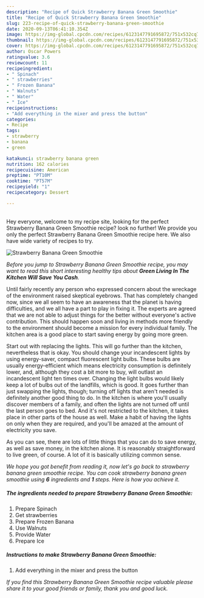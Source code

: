 ```yaml
---
description: "Recipe of Quick Strawberry Banana Green Smoothie"
title: "Recipe of Quick Strawberry Banana Green Smoothie"
slug: 223-recipe-of-quick-strawberry-banana-green-smoothie
date: 2020-09-13T06:41:10.354Z
image: https://img-global.cpcdn.com/recipes/6123147791695872/751x532cq70/strawberry-banana-green-smoothie-recipe-main-photo.jpg
thumbnail: https://img-global.cpcdn.com/recipes/6123147791695872/751x532cq70/strawberry-banana-green-smoothie-recipe-main-photo.jpg
cover: https://img-global.cpcdn.com/recipes/6123147791695872/751x532cq70/strawberry-banana-green-smoothie-recipe-main-photo.jpg
author: Oscar Powers
ratingvalue: 3.6
reviewcount: 11
recipeingredient:
- " Spinach"
- " strawberries"
- " Frozen Banana"
- " Walnuts"
- " Water"
- " Ice"
recipeinstructions:
- "Add everything in the mixer and press the button"
categories:
- Recipe
tags:
- strawberry
- banana
- green

katakunci: strawberry banana green 
nutrition: 162 calories
recipecuisine: American
preptime: "PT10M"
cooktime: "PT57M"
recipeyield: "1"
recipecategory: Dessert

---
```

<br>
Hey everyone, welcome to my recipe site, looking for the perfect Strawberry Banana Green Smoothie recipe? look no further! We provide you only the perfect Strawberry Banana Green Smoothie recipe here. We also have wide variety of recipes to try.
<br>


![Strawberry Banana Green Smoothie](https://img-global.cpcdn.com/recipes/6123147791695872/751x532cq70/strawberry-banana-green-smoothie-recipe-main-photo.jpg)

<i>Before you jump to Strawberry Banana Green Smoothie recipe, you may want to read this short interesting healthy tips about 
<strong>Green Living In The Kitchen Will Save You Cash</strong>.</i>
</br>

Until fairly recently any person who expressed concern about the wreckage of the environment raised skeptical eyebrows. That has completely changed now, since we all seem to have an awareness that the planet is having difficulties, and we all have a part to play in fixing it. The experts are agreed that we are not able to adjust things for the better without everyone's active contribution. This should happen soon and living in methods more friendly to the environment should become a mission for every individual family. The kitchen area is a good place to start saving energy by going more green.

Start out with replacing the lights. This will go further than the kitchen, nevertheless that is okay. You should change your incandescent lights by using energy-saver, compact fluorescent light bulbs. These bulbs are usually energy-efficient which means electricity consumption is definitely lower, and, although they cost a bit more to buy, will outlast an incandescent light ten times over. Changing the light bulbs would likely keep a lot of bulbs out of the landfills, which is good. It goes further than just swapping the lights, though; turning off lights that aren't needed is definitely another good thing to do. In the kitchen is where you'll usually discover members of a family, and often the lights are not turned off until the last person goes to bed. And it's not restricted to the kitchen, it takes place in other parts of the house as well. Make a habit of having the lights on only when they are required, and you'll be amazed at the amount of electricity you save.

As you can see, there are lots of little things that you can do to save energy, as well as save money, in the kitchen alone. It is reasonably straightforward to live green, of course. A lot of it is basically utilizing common sense.


<i>We hope you got benefit from reading it, now let's go back to strawberry banana green smoothie recipe. You can cook strawberry banana green smoothie using <strong>6</strong> ingredients and <strong>1</strong> steps. Here is how you achieve it.
</i>

##### The ingredients needed to prepare Strawberry Banana Green Smoothie:

1. Prepare  Spinach
1. Get  strawberries
1. Prepare  Frozen Banana
1. Use  Walnuts
1. Provide  Water
1. Prepare  Ice


##### Instructions to make Strawberry Banana Green Smoothie:

1. Add everything in the mixer and press the button


<i>If you find this Strawberry Banana Green Smoothie recipe valuable please share it to your good friends or family, thank you and good luck.</i>
